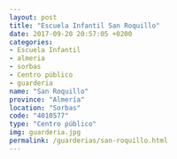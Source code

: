 ```yaml
---
layout: post
title: "Escuela Infantil San Roquillo"
date: 2017-09-20 20:57:05 +0200
categories:
- Escuela Infantil
- almeria
- sorbas
- Centro público
- guarderia
name: "San Roquillo"
province: "Almería"
location: "Sorbas"
code: "4010577"
type: "Centro público"
img: guarderia.jpg
permalink: /guarderias/san-roquillo.html
---
```

